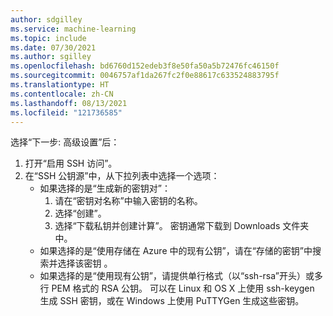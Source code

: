 ```yaml
---
author: sdgilley
ms.service: machine-learning
ms.topic: include
ms.date: 07/30/2021
ms.author: sgilley
ms.openlocfilehash: bd6760d152edeb3f8e50fa50a5b72476fc46150f
ms.sourcegitcommit: 0046757af1da267fc2f0e88617c633524883795f
ms.translationtype: HT
ms.contentlocale: zh-CN
ms.lasthandoff: 08/13/2021
ms.locfileid: "121736585"
---
```

选择“下一步: 高级设置”后：

1. 打开“启用 SSH 访问”。
1. 在“SSH 公钥源”中，从下拉列表中选择一个选项：
    * 如果选择的是“生成新的密钥对”：
        1. 请在“密钥对名称”中输入密钥的名称。
        1. 选择“创建”。
        1. 选择“下载私钥并创建计算”。  密钥通常下载到 Downloads 文件夹中。  
    * 如果选择的是“使用存储在 Azure 中的现有公钥”，请在“存储的密钥”中搜索并选择该密钥 。
    * 如果选择的是“使用现有公钥”，请提供单行格式（以“ssh-rsa”开头）或多行 PEM 格式的 RSA 公钥。 可以在 Linux 和 OS X 上使用 ssh-keygen 生成 SSH 密钥，或在 Windows 上使用 PuTTYGen 生成这些密钥。